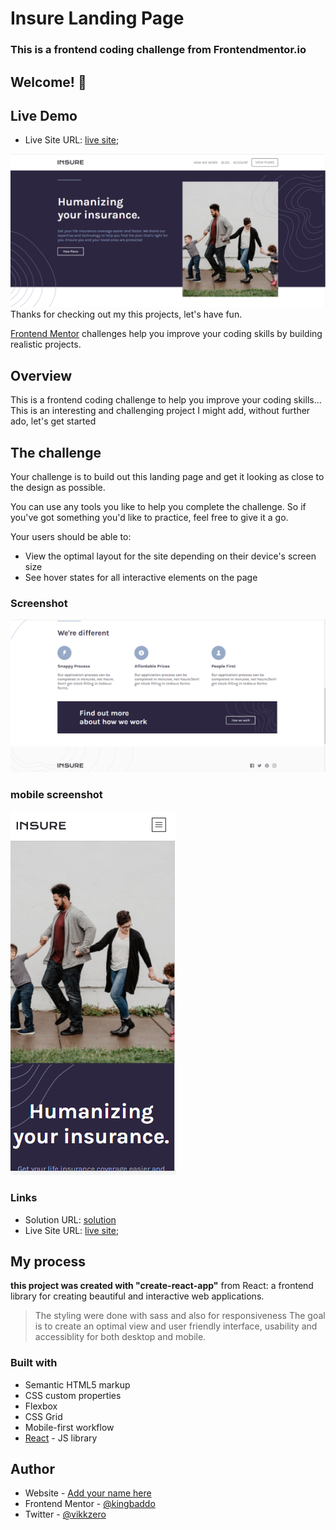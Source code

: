 # Insure Landing Page

### This is a frontend coding challenge from Frontendmentor.io

## Welcome! 👋

## Live Demo

- Live Site URL: [live site](https://insure-lainding-page-react.netlify.app/);

![Design preview for Insure landing page coding challenge](./insure.png)
Thanks for checking out my this projects, let's have fun.

[Frontend Mentor](https://www.frontendmentor.io) challenges help you improve your coding skills by building realistic projects.

## Overview

This is a frontend coding challenge to help you improve your coding skills... This is an interesting and challenging project I might add, without further ado, let's get started

## The challenge

Your challenge is to build out this landing page and get it looking as close to the design as possible.

You can use any tools you like to help you complete the challenge. So if you've got something you'd like to practice, feel free to give it a go.

Your users should be able to:

- View the optimal layout for the site depending on their device's screen size
- See hover states for all interactive elements on the page

### Screenshot

![](./insure2.png)

### mobile screenshot

![](./insure-mob.png)

### Links

- Solution URL: [solution](https://www.frontendmentor.io/solutions/responsive-landing-page-using-react-and-sass-jufyodvWQ)
- Live Site URL: [live site](https://insure-lainding-page-react.netlify.app/);

## My process

**this project was created with "create-react-app"** from React: a frontend library for creating beautiful and interactive web applications.

> The styling were done with sass and also for responsiveness
> The goal is to create an optimal view and user friendly interface, usability and accessiblity for both desktop and mobile.

### Built with

- Semantic HTML5 markup
- CSS custom properties
- Flexbox
- CSS Grid
- Mobile-first workflow
- [React](https://reactjs.org/) - JS library

## Author

- Website - [Add your name here](https://ebukaeze.netlify.app)
- Frontend Mentor - [@kingbaddo](https://www.frontendmentor.io/profile/kingbaddo)
- Twitter - [@vikkzero](https://www.twitter.com/vikkzero)
